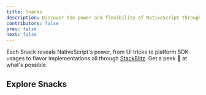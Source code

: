 ```yaml
---
title: Snacks
description: Discover the power and flexibility of NativeScript through our curated selection of 'Snacks' - bite-sized projects designed to inspire and educate.
contributors: false
prev: false
next: false
---
```


Each Snack reveals NativeScript's power, from UI tricks to platform SDK usages to flavor implementations all through [StackBlitz](https://stackblitz.com/). Get a peek 👀 at what's possible.

## Explore Snacks

<script lang="ts" setup>
  const snacks = [
  {
    id: 1,
    title: "Spaceman using just TypeScript",
    href: "https://stackblitz.com/edit/nativescript-spaceman-transition-example?file=app%2Fspace-view.xml",
    description: "Shared Element Transitions using TypeScript.",
    categories: [
      {
        title: "Shared Elements",
        href: "https://docs.nativescript.org/guide/shared-element-transitions",
      },
      {
        title: "TypeScript",
        href: "https://docs.nativescript.org/tutorials/build-a-master-detail-app-with-plain-typescript",
      },
    ],
    videoUrl: "https://youtube.com/embed/hHqlEbU8o2o?si=7SgSCaNuqtRB9-ej",
    videoTitle: "Spaceman using just TypeScript",
  },
  {
    id: 2,
    title: "Spaceman using just Vue 3",
    href: "https://stackblitz.com/edit/nativescript-vue3-spaceman-transition-example?file=app%2Fcomponents%2FSpaceView.vue",
    description: "Shared Element Transitions using Vue 3.",
    categories: [
      {
        title: "Shared Elements",
        href: "https://docs.nativescript.org/guide/shared-element-transitions",
      },
      { title: "Vue", href: "https://nativescript-vue.org" },
    ],
    videoUrl: "https://youtube.com/embed/hHqlEbU8o2o?si=7SgSCaNuqtRB9-ej",
    videoTitle: "Spaceman using just Vue 3",
  },
  {
    id: 3,
    title: "Music Player UI",
    href: "https://stackblitz.com/edit/nativescript-music-player-transition-example?file=app%2Fmain-view.xml",
    description: "Music Player UI with Shared Element Transitions.",
    categories: [
      {
        title: "Shared Elements",
        href: "https://docs.nativescript.org/guide/shared-element-transitions",
      },
      {
        title: "TypeScript",
        href: "https://docs.nativescript.org/tutorials/build-a-master-detail-app-with-plain-typescript",
      },
    ],
    videoUrl: "https://youtube.com/embed/KatL9m7E2XI?feature=share",
    videoTitle: "Music Player UI",
  },
  {
    id: 4,
    title: "Reflective UI",
    href: "https://stackblitz.com/edit/nativescript-reflective-ui?file=src%2Fapp%2Fitem%2Fitems.component.ts",
    description: "Using iOS AVCaptureSession to create live reflective UI mask. Try with your phone in Dark Mode, it's neat!",
    categories: [{ title: "iOS AVCaptureSession", href: "https://developer.apple.com/documentation/avfoundation/avcapturesession?language=objc" }],
    videoUrl: "https://youtube.com/embed/rbF6mYfwnck",
    videoTitle: "NativeScript Reflective UI",
  },
  {
    id: 5,
    title: "Tetris Game with Vue 3",
    href: "https://stackblitz.com/edit/ns-tetris?file=src%2Fcomponents%2FHome.vue",
    description: "Tetris Game with Vue 3.",
    categories: [{ title: "Vue", href: "https://nativescript-vue.org" }],
    videoUrl: "https://youtube.com/embed/To_bycK6BGY",
    videoTitle: "A Tetris Game built with Vue 3",
  },
  {
    id: 6,
    title: "iOS Recognize Text from an Image",
    href: "https://stackblitz.com/edit/nativescript-text-from-image?file=src%2Fapp%2Fhome%2Fhome.component.ts",
    description: "Recognizing text from an Image on iOS.",
    categories: [
      {
        title: "Angular",
        href: "https://docs.nativescript.org/tutorials/build-a-master-detail-app-with-angular",
      },
      {
        title: "iOS Vision Framework",
        href: "https://developer.apple.com/documentation/vision?language=objc",
      },
    ],
    videoUrl: "https://youtube.com/embed/cCqqXezvfWs",
    videoTitle: "iOS Recognize Text from an Image",
  },
  {
    id: 7,
    title: "iOS PDFKit",
    href: "https://stackblitz.com/edit/nativescript-pdfview-via-ios-pdfkit?file=src%2Fapp%2Fnative-pdfview%2Fnative-pdfview.ts",
    description: "Generating and previewing PDFs using iOS PDFKit.",
    categories: [
      {
        title: "Angular",
        href: "https://docs.nativescript.org/tutorials/build-a-master-detail-app-with-angular",
      },
      {
        title: "iOS PDFKit",
        href: "https://developer.apple.com/documentation/pdfkit?language=objc",
      },
    ],
    videoUrl: "https://youtube.com/embed/ucmAXFaFbY0",
    videoTitle: "iOS PDFKit",
  },
  {
    id: 8,
    title: "PDF w/ WKWebView & AndroidPdfViewer",
    href: "https://stackblitz.com/edit/nativescript-pdfviewer?file=src%2Fapp%2Fnative-pdfview%2Findex.ios.ts",
    description: "Rendering PDF with WKWebView on iOS.",
    categories: [
      {
        title: "Angular",
        href: "https://docs.nativescript.org/tutorials/build-a-master-detail-app-with-angular",
      },
      {
        title: "iOS WKWebView",
        href: "https://developer.apple.com/documentation/webkit/wkwebview",
      },
      {
        title: "Gradle AndroidPdfViewer",
        href: "https://github.com/barteksc/AndroidPdfViewer",
      },
    ],
  },
  {
    id: 9,
    title: "Autogrow Textfield",
    href: "https://stackblitz.com/edit/nativescript-ng-textview-autogrow-vs-textfield?file=src%2Fapp%2Fitem%2Fitems.component.html",
    description: "Autogrowing Textfield as you type.",
    categories: [
      {
        title: "Angular",
        href: "https://docs.nativescript.org/tutorials/build-a-master-detail-app-with-angular",
      },
      { title: "TextView", href: "https://docs.nativescript.org/ui/text-view" },
    ],
  },
  {
    id: 10,
    title: "Text to Speech",
    href: "https://stackblitz.com/edit/nativescript-text-to-speech?file=src%2Fapp%2Fspeech%2Findex.ios.ts",
    description: "Simple Text to Speech.",
    categories: [
      {
        title: "Android TextToSpeech",
        href: "https://developer.android.com/reference/android/speech/tts/TextToSpeech",
      },
      {
        title: "iOS AVSpeechUtterance",
        href: "https://developer.apple.com/documentation/avfaudio/avspeechutterance?language=objc",
      },
    ],
  },
  {
    id: 11,
    title: "Battery Level Check",
    href: "https://stackblitz.com/edit/nativescript-battery-level-check?file=app%2Fbattery%2Findex.ios.ts",
    description: "Getting the current battery level.",
    categories: [
      {
        title: "Android Battery Monitoring",
        href: "https://developer.android.com/training/monitoring-device-state/battery-monitoring",
      },
      {
        title: "iOS UIDevice",
        href: "https://developer.apple.com/documentation/uikit/uidevice?language=objc",
      },
    ],
  },
  {
    id: 12,
    title: "Toggle Device Light",
    href: "https://stackblitz.com/edit/nativescript-torch?file=src%2Fapp%2Ftorch%2Findex.ios.ts",
    description: "Toggling the Device Light on and off.",
    categories: [
      {
        title: "Android CameraManager",
        href: "https://developer.android.com/reference/android/hardware/camera2/CameraManager",
      },
      {
        title: "iOS AVCaptureDevice",
        href: "https://developer.apple.com/documentation/avfoundation/avcapturedevice?language=objc",
      },
    ],
  },
  {
    id: 13,
    title: "Using local image assets",
    href: "https://stackblitz.com/edit/nativescript-local-image-asset?file=package.json,src%2Fapp%2Fitem%2Fitems.component.html",
    description: "Using local image assets.",
    categories: [
      { title: "Image", href: "https://docs.nativescript.org/ui/image" },
    ],
  },
  {
    id: 14,
    title: "Checkbox",
    href: "https://stackblitz.com/edit/nativescript-checkbox-example?file=src%2Fapp%2Fitem%2Fitems.component.html",
    description: "Using checkbox components.",
    categories: [
      {
        title: "CheckBox",
        href: "https://github.com/nstudio/nativescript-plugins/blob/main/packages/nativescript-checkbox/README.md",
      },
    ],
  },
  {
    id: 15,
    title: "Dropdown Menus",
    href: "https://stackblitz.com/edit/nativescript-dropdown-menus?file=src%2Fapp%2Fmenu-button%2Findex.ios.ts",
    description: "Using dropdown menus.",
    categories: [
      {
        title: "iOS UIMenu",
        href: "https://developer.apple.com/documentation/uikit/uimenu",
      },
      {
        title: "Android PopupMenu",
        href: "https://developer.android.com/reference/android/widget/PopupMenu",
      },
    ],
    videoUrl: "https://youtube.com/embed/0zE5OjiJTk8",
    videoTitle: "Using dropdown menus with NativeScript",
  },
  {
    id: 16,
    title: "Large Title Display on iOS",
    href: "https://stackblitz.com/edit/nativescript-ios-large-titles-angular?file=src%2Fapp%2Fitem%2Fitems.component.ts",
    description: "How to enable large title displays for iOS navigation with NativeScript using prefersLargeTitles property of UINavigationBar, accessible from every Frame.",
    categories: [
      {
        title: "iOS prefersLargeTitles",
        href: "https://developer.apple.com/documentation/uikit/uinavigationbar/2908999-preferslargetitles?language=objc",
      },
    ],
    videoUrl: "https://youtube.com/embed/bwgVIZSpZ00",
    videoTitle: "Enable large title displays for iOS Navigation",
  },
  {
    id: 17,
    title: "Hardware device volume",
    href: "https://stackblitz.com/edit/nativescript-device-volume?file=src%2Futils%2Fvolume.ts",
    description: "How to get the current device volume using NativeScript on iOS and Android.",
    categories: [
      {
        title: "iOS outputVolume",
        href: "https://developer.apple.com/documentation/avfaudio/avaudiosession/1616533-outputvolume?language=objc",
      },
      {
        title: "Android getStreamVolume",
        href: "https://developer.android.com/reference/android/media/AudioManager#getStreamVolume(int)",
      },
      { title: "Vue", href: "https://nativescript-vue.org" },
    ],
    videoUrl: "https://youtube.com/embed/1DR_9AZrMe4",
    videoTitle: "Adjusting hardware device volume with NativeScript",
  },
  {
    id: 18,
    title: "Top Bar Height",
    href: "https://stackblitz.com/edit/nativescript-topbar-height?file=src%2Fapp%2Futils%2Fdevice.ts",
    description: "How to check the top bar height with NativeScript on iOS and Android.",
    categories: [
      {
        title: "iOS statusBarManager",
        href: "https://developer.apple.com/documentation/uikit/uiwindowscene/3213943-statusbarmanager?language=objc",
      },
      {
        title: "iOS UINavigationBar",
        href: "https://developer.apple.com/documentation/uikit/uinavigationbar?language=objc",
      },
      {
        title: "Android Resources",
        href: "https://developer.android.com/guide/topics/resources/providing-resources",
      },
      { title: "Android bar height id", href: "https://android.googlesource.com/platform/frameworks/base/+/master/core/res/res/values/dimens_material.xml#39" },
    ],
    videoUrl: "https://youtube.com/embed/bXSyBTGJIlc",
    videoTitle: "Top Bar Height with NativeScript",
  },
  // Not ready yet but will discuss with Dylan to update
  // {
  //   id: 15,
  //   title: 'RxDB Angular Lokijs',
  //   href: 'https://stackblitz.com/edit/nativescript-angular-rxdb-lokijs-demo-9ha1fc?file=src%2Fapp%2Fcomponents%2Fhero.component.ts',
  //   description: 'Using RxDB Angular Lokijs.',
  //   categories: [
  //     { 
  //       title: 'Angular',
  //       href: 'https://docs.nativescript.org/tutorials/build-a-master-detail-app-with-angular'
  //     }, 
  //     { 
  //       title: 'RxDB',
  //       href: 'https://rxdb.info/'
  //     }, 
  //     { 
  //       title: 'LokiJS', 
  //       href: 'https://github.com/techfort/LokiJS'
  //     }
  //   ],
  // },
];

</script>

<SnackList :snacks="snacks" />
